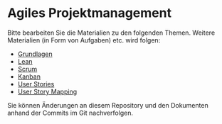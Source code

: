 # Agiles Projektmanagement

Bitte bearbeiten Sie die Materialien zu den folgenden Themen. Weitere Materialien (in Form von Aufgaben) etc. wird folgen:

  * [Grundlagen](grundlagen.md)
  * [Lean](lean.md)
  * [Scrum](scrum.md)
  * [Kanban](kanban.md)
  * [User Stories](userstories.md)
  * [User Story Mapping](userstorymapping.md)
 
 Sie können Änderungen an diesem Repository und den Dokumenten anhand der Commits im Git nachverfolgen.
 

